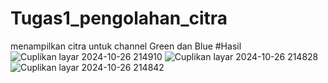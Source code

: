 # Tugas1_pengolahan_citra
menampilkan citra untuk channel Green dan Blue
#Hasil
![Cuplikan layar 2024-10-26 214910](https://github.com/user-attachments/assets/9ef81c84-497e-43e6-9194-fa2b2f7ffbb0)
![Cuplikan layar 2024-10-26 214828](https://github.com/user-attachments/assets/0c5e0504-20ba-451b-8cb8-4e7952db5e67)
![Cuplikan layar 2024-10-26 214842](https://github.com/user-attachments/assets/b27ff754-498c-4e3a-94c7-bfc7cb896c90)

